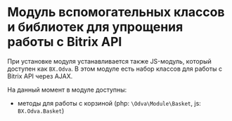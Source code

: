 # Модуль вспомогательных классов и библиотек для упрощения работы с Bitrix API

При установке модуля устанавливается также JS-модуль, который доступен как ```BX.Odva```. В этом модуле есть набор классов для работы с Bitrix API через AJAX.

На данный момент в модуле доступны:

- методы для работы с корзиной (php: ```\Odva\Module\Basket```, js: ```BX.Odva.Basket```)